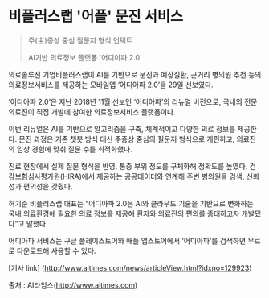 # 비플러스랩 '어플' 문진 서비스

> 주(主)증상 중심 질문지 형식 언택트
>
> AI기반 의료정보 플랫폼 '어디아파 2.0'

의료솔루션 기업비플러스랩이 AI를 기반으로 문진과 예상질환, 근거리 병의원 추천 등의 의료정보서비스를 제공하는 모바일앱 ‘어디아파 2.0’을 29일 선보였다.

‘어디아파 2.0’은 지난 2018년 11월 선보인 ‘어디아파’의 리뉴얼 버전으로, 국내외 전문의료진이 직접 개발에 참여한 의료정보서비스 플랫폼이다.

이번 리뉴얼은 AI를 기반으로 알고리즘을 구축, 체계적이고 다양한 의료 정보를 제공한다. 문진 과정은 기존 챗봇 방식 대신 주증상 중심의 질문지 형식으로 개편하고, 의료진의 임상 경험에 맞춰 질문 수를 최적화했다.

진료 현장에서 실제 질문 형식을 반영, 통증 부위 정도를 구체화해 정확도를 높였다. 건강보험심사평가원(HIRA)에서 제공하는 공공데이터와 연계해 주변 병의원을 검색, 신뢰성과 편의성을 갖췄다.

허기준 비플러스랩 대표는 “어디아파 2.0은 AI와 클라우드 기술을 기반으로 변화하는 국내 의료환경에 필요한 의료 정보를 제공해 환자와 의료진의 편의를 증대하고자 개발됐다”고 말했다.

어디아파 서비스는 구글 플레이스토어와 애플 앱스토어에서 ‘어디아파’를 검색하면 무료로 다운로드해 사용할 수 있다.

[기사 link] (http://www.aitimes.com/news/articleView.html?idxno=129923)

출처 : AI타임스(http://www.aitimes.com)
